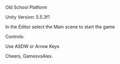 Old School Platform

Unity Version: 5.5.3f1

In the Editor select the Main scene to start the game

Controls:

Use ASDW or Arrow Keys


Cheers,
GamesvsAlex.